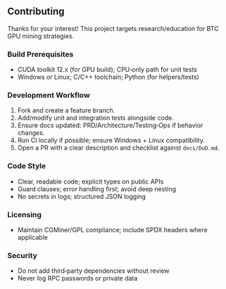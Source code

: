 ## Contributing

Thanks for your interest! This project targets research/education for BTC GPU mining strategies.

### Build Prerequisites
- CUDA toolkit 12.x (for GPU build); CPU‑only path for unit tests
- Windows or Linux; C/C++ toolchain; Python (for helpers/tests)

### Development Workflow
1) Fork and create a feature branch.
2) Add/modify unit and integration tests alongside code.
3) Ensure docs updated: PRD/Architecture/Testing‑Ops if behavior changes.
4) Run CI locally if possible; ensure Windows + Linux compatibility.
5) Open a PR with a clear description and checklist against `docs/DoD.md`.

### Code Style
- Clear, readable code; explicit types on public APIs
- Guard clauses; error handling first; avoid deep nesting
- No secrets in logs; structured JSON logging

### Licensing
- Maintain CGMiner/GPL compliance; include SPDX headers where applicable

### Security
- Do not add third‑party dependencies without review
- Never log RPC passwords or private data


